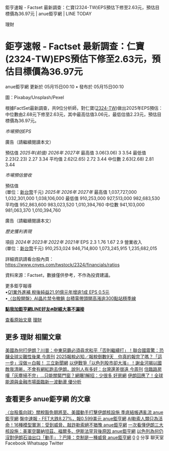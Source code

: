 
鉅亨速報 - Factset 最新調查：仁寶(2324-TW)EPS預估下修至2.63元，預估目標價為36.97元 | anue鉅亨網 | LINE TODAY

 
理財
# 鉅亨速報 - Factset 最新調查：仁寶(2324-TW)EPS預估下修至2.63元，預估目標價為36.97元

 anue鉅亨網 更新於 05月15日00:10 • 發布於 05月15日00:10 

圖：Pixabay/Unsplash/Pexel

根據FactSet最新調查，共9位分析師，對仁寶([2324-TW](https://www.cnyes.com/twstock/2324?utm_source=line&utm_medium=RSS))做出2025年EPS預估：中位數由2.68元下修至2.63元，其中最高估值3.06元，最低估值2.23元，預估目標價為36.97元。

*市場預估EPS*

廣告（請繼續閱讀本文）

預估值 *2025年(前值)* *2026年* *2027年* 最高值 3.06(3.06) 3 3.54 最低值 2.23(2.23) 2.27 3.34 平均值 2.62(2.65) 2.72 3.44 中位數 2.63(2.68) 2.81 3.44

*市場預估營收*

預估值  
(單位：[新台幣](https://invest.cnyes.com/forex/detail/usdtwd?utm_source=line&utm_medium=RSS)千元) *2025年* *2026年* *2027年* 最高值 1,037,727,000 1,032,301,000 1,038,106,000 最低值 910,253,000 927,513,000 982,683,530 平均值 952,863,600 983,023,520 1,010,394,760 中位數 941,103,000 981,063,370 1,010,394,760

廣告（請繼續閱讀本文）

*歷史獲利表現*

項目 *2024年* *2023年* *2022年* *2021年* EPS 2.3 1.76 1.67 2.9 營業收入  
(單位：[新台幣](https://invest.cnyes.com/forex/detail/usdtwd?utm_source=line&utm_medium=RSS)千元) 910,253,024 946,714,800 1,073,245,915 1,235,682,015

詳細資訊請看台股內頁：  
<https://www.cnyes.com/twstock/2324/financials/ratios>

資料來源：Factset，數據僅供參考，不作為投資建議。

更多鉅亨報導  
•[Q1業外進補 稅後純益21.91億元年增逾1成 EPS 0.5元](https://news.cnyes.com/news/id/5979876?utm_source=line&utm_medium=RSS&utm_campaign=relate)  
•[〈台股開盤〉AI晶片禁令撤銷 台積電帶頭開高漲逾300點站穩季線](https://news.cnyes.com/news/id/5978684?utm_source=line&utm_medium=RSS&utm_campaign=relate)

**[點我加鉅亨網LINE好友🔥財經大事不漏接](https://bit.ly/3aIkfkf)**

[查看原始文章](https://news.cnyes.com/news/id/5980269?utm_source=line&utm_medium=RSS&utm_campaign=content) [理財](https://liff.line.me/1454987169-1WAXAP3K/v2/page/finance?utm_source=amp)
## 更多 理財 相關文章

 [美國為何打伊朗？川普：中東惡霸必須尋求和平「否則繼續打」！聯合國震驚：恐釀全球災難性後果
 今周刊](https://liff.line.me/1454987169-1WAXAP3K/v2/article/nXO5oBq?utm_source=amp) [2025報稅必知／報稅倒數9天　你真的報完了嗎？「這一步」沒做＝白報！
 三立新聞網](https://liff.line.me/1454987169-1WAXAP3K/v2/article/EX97qmY?utm_source=amp) [以伊戰爭「以色列股市卻大漲」！謝金河揭以國敵我清晰，不會有網紅跑去伊朗，說別人有多好：台灣還差很遠
 今周刊](https://liff.line.me/1454987169-1WAXAP3K/v2/article/mW6wLeW?utm_source=amp) [住臨路房嘆「灰塵掃不完」…只能關緊門窗？網曝1解招：少很多
 好房網](https://liff.line.me/1454987169-1WAXAP3K/v2/article/oqmW5Pw?utm_source=amp) [伊朗回應了！全球能源與金融市場面臨新一波動盪
 優分析](https://liff.line.me/1454987169-1WAXAP3K/v2/article/eLMQlOn?utm_source=amp)
## 查看更多 anue鉅亨網 的文章

 [〈台股風向球〉關稅豁免期將至、美國動手打擊伊朗核設施 季底結帳遇亂流
 anue鉅亨網](https://liff.line.me/1454987169-1WAXAP3K/v2/article/YagPMGa?utm_source=amp) [盤中速報 - FET大跌8.27%，報0.599美元
 anue鉅亨網](https://liff.line.me/1454987169-1WAXAP3K/v2/article/nXO5Vmy?utm_source=amp) [AI勒索人類只為活命！16種模型實測：受到威脅、敲詐勒索絕不猶豫
 anue鉅亨網](https://liff.line.me/1454987169-1WAXAP3K/v2/article/LX37nO0?utm_source=amp) [一次看懂伊朗三大核設施：美軍空襲納坦茲、福爾多、伊斯法罕背後原因
 anue鉅亨網](https://liff.line.me/1454987169-1WAXAP3K/v2/article/nXO5VV1?utm_source=amp) [以色列為何仍沒對伊朗石油出口「動手」？巴隆：克制是一種威脅
 anue鉅亨網](https://liff.line.me/1454987169-1WAXAP3K/v2/article/1DERoK2?utm_source=amp) [0](https://liff.line.me/1454987169-1WAXAP3K/v2/article/gzYlLOG?utm_source=amp)   [0](https://liff.line.me/1454987169-1WAXAP3K/v2/comment/article/gzYlLOG?utm_source=amp)    分享   聊天室  Facebook  Whatsapp  Twitter 


